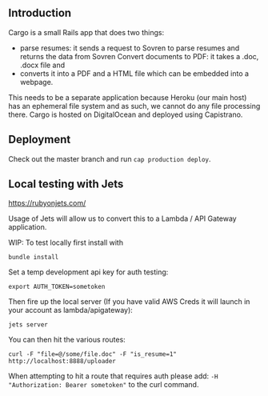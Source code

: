 ## Introduction

Cargo is a small Rails app that does two things:

- parse resumes: it sends a request to Sovren to parse resumes and returns the data from Sovren Convert documents to PDF: it takes a .doc, .docx file and
- converts it into a PDF and a HTML file which can be embedded into a webpage.

This needs to be a separate application because Heroku (our main host) has an ephemeral file system and as such, we cannot do any file processing there.  Cargo is hosted on DigitalOcean and deployed using Capistrano.


## Deployment

Check out the master branch and run `cap production deploy`.


## Local testing with Jets

https://rubyonjets.com/

Usage of Jets will allow us to convert this to a Lambda / API Gateway application.

WIP: To test locally first install with

`bundle install`

Set a temp development api key for auth testing:

`export AUTH_TOKEN=sometoken`

Then fire up the local server (If you have valid AWS Creds it will launch in your account as lambda/apigateway):

`jets server`

You can then hit the various routes:

`curl -F "file=@/some/file.doc" -F "is_resume=1" http://localhost:8888/uploader`

When attempting to hit a route that requires auth please add:
`-H "Authorization: Bearer sometoken"` to the curl command.